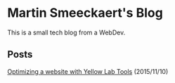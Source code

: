 # Martin Smeeckaert's Blog

This is a small tech blog from a WebDev.

## Posts

[Optimizing a website with Yellow Lab Tools](post/001-optimizing-with-yellow-lab-tools.md) (2015/11/10)